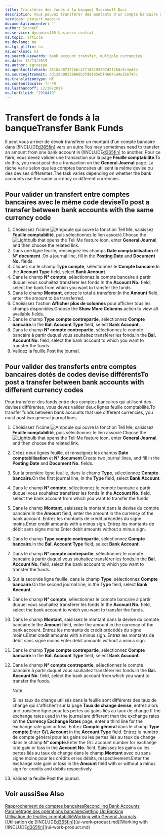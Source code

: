 ```yaml
---
title: Transférer des fonds à la banque| Microsoft Docs
description: Vous pouvez transférer des montants d'un compte bancaire à un autre, y compris dans différentes devises, en validant la transaction dans la feuille comptabilité.
services: project-madeira
documentationcenter: ''
author: SorenGP
ms.service: dynamics365-business-central
ms.topic: article
ms.devlang: na
ms.tgt_pltfrm: na
ms.workload: na
ms.search.keywords: bank account transfer, multiple currencies
ms.date: 12/13/2019
ms.author: sgroespe
ms.openlocfilehash: 3618ad87377ebc47f183292207d2f25dc6c3ed34
ms.sourcegitcommit: 3d128a00358668b3fdd105ebf4604ca4e2b6743c
ms.translationtype: HT
ms.contentlocale: fr-FR
ms.lasthandoff: 12/20/2019
ms.locfileid: "2910419"
---
```

# <a name="transfer-bank-funds"></a><span data-ttu-id="0773e-103">Transfert de fonds à la banque</span><span class="sxs-lookup"><span data-stu-id="0773e-103">Transfer Bank Funds</span></span>
<span data-ttu-id="0773e-104">Il peut vous arriver de devoir transférer un montant d'un compte bancaire dans [!INCLUDE[d365fin](includes/d365fin_md.md)] vers un autre.</span><span class="sxs-lookup"><span data-stu-id="0773e-104">You may sometimes need to transfer an amount from one bank account in [!INCLUDE[d365fin](includes/d365fin_md.md)] to another.</span></span> <span data-ttu-id="0773e-105">Pour ce faire, vous devez valider une transaction sur la page **Feuille comptabilité**.</span><span class="sxs-lookup"><span data-stu-id="0773e-105">To do this, you must post the a transaction on the **General Journal** page.</span></span> <span data-ttu-id="0773e-106">La tâche varie selon que les comptes bancaires utilisent la même devise ou des devises différentes.</span><span class="sxs-lookup"><span data-stu-id="0773e-106">The task varies depending on whether the bank accounts use the same currency or different currencies.</span></span>

## <a name="to-post-a-transfer-between-bank-accounts-with-the-same-currency-code"></a><span data-ttu-id="0773e-107">Pour valider un transfert entre comptes bancaires avec le même code devise</span><span class="sxs-lookup"><span data-stu-id="0773e-107">To post a transfer between bank accounts with the same currency code</span></span>
1. <span data-ttu-id="0773e-108">Choisissez l'icône ![Ampoule qui ouvre la fonction Tell Me](media/ui-search/search_small.png "Dites-moi ce que vous voulez faire"), saisissez **Feuille comptabilité**, puis sélectionnez le lien associé.</span><span class="sxs-lookup"><span data-stu-id="0773e-108">Choose the ![Lightbulb that opens the Tell Me feature](media/ui-search/search_small.png "Tell me what you want to do") icon, enter **General Journal**, and then choose the related link.</span></span>
2. <span data-ttu-id="0773e-109">Dans une ligne feuille, renseignez les champs **Date comptabilisation** et **N° document** .</span><span class="sxs-lookup"><span data-stu-id="0773e-109">On a journal line, fill in the **Posting Date** and **Document No.** fields.</span></span>
3. <span data-ttu-id="0773e-110">Cliquez sur le champ **Type compte**, sélectionnez le **Compte bancaire**.</span><span class="sxs-lookup"><span data-stu-id="0773e-110">In the **Account Type** field, select **Bank Account**.</span></span>
4. <span data-ttu-id="0773e-111">Dans le champ **N° compte**, sélectionnez le compte bancaire à partir duquel vous souhaitez transférer les fonds.</span><span class="sxs-lookup"><span data-stu-id="0773e-111">In the **Account No.** field, select the bank from which you want to transfer the funds.</span></span>
5. <span data-ttu-id="0773e-112">Dans le champ **Montant**, entrez le total à transférer.</span><span class="sxs-lookup"><span data-stu-id="0773e-112">In the **Amount** field, enter the amount to be transferred.</span></span>
6. <span data-ttu-id="0773e-113">Choisissez l'action **Afficher plus de colonnes** pour afficher tous les champs disponibles.</span><span class="sxs-lookup"><span data-stu-id="0773e-113">Choose the **Show More Columns** action to view all available fields.</span></span>
7. <span data-ttu-id="0773e-114">Dans le champ **Type compte contrepartie**, sélectionnez **Compte bancaire**.</span><span class="sxs-lookup"><span data-stu-id="0773e-114">In the **Bal. Account Type** field, select **Bank Account**.</span></span>
8. <span data-ttu-id="0773e-115">Dans le champ **N° compte contrepartie**, sélectionnez le compte bancaire à partir duquel vous souhaitez transférer les fonds.</span><span class="sxs-lookup"><span data-stu-id="0773e-115">In the **Bal. Account No.** field, select the bank account to which you want to transfer the funds.</span></span>
9. <span data-ttu-id="0773e-116">Validez la feuille.</span><span class="sxs-lookup"><span data-stu-id="0773e-116">Post the journal.</span></span>

## <a name="to-post-a-transfer-between-bank-accounts-with-different-currency-codes"></a><span data-ttu-id="0773e-117">Pour valider des transferts entre comptes bancaires dotés de codes devise différents</span><span class="sxs-lookup"><span data-stu-id="0773e-117">To post a transfer between bank accounts with different currency codes</span></span>
<span data-ttu-id="0773e-118">Pour transférer des fonds entre des comptes bancaires qui utilisent des devises différentes, vous devez valider deux lignes feuille comptabilité.</span><span class="sxs-lookup"><span data-stu-id="0773e-118">To transfer funds between bank accounts that use different currencies, you must post two general journal lines.</span></span>

1. <span data-ttu-id="0773e-119">Choisissez l'icône ![Ampoule qui ouvre la fonction Tell Me](media/ui-search/search_small.png "Dites-moi ce que vous voulez faire"), saisissez **Feuille comptabilité**, puis sélectionnez le lien associé.</span><span class="sxs-lookup"><span data-stu-id="0773e-119">Choose the ![Lightbulb that opens the Tell Me feature](media/ui-search/search_small.png "Tell me what you want to do") icon, enter **General Journal**, and then choose the related link.</span></span>
2. <span data-ttu-id="0773e-120">Créez deux lignes feuille, et renseignez les champs **Date comptabilisation** et **N° document**.</span><span class="sxs-lookup"><span data-stu-id="0773e-120">Create two journal lines, and fill in the **Posting Date** and **Document No.** fields.</span></span>
3. <span data-ttu-id="0773e-121">Sur la première ligne feuille, dans le champ **Type**, sélectionnez **Compte bancaire**.</span><span class="sxs-lookup"><span data-stu-id="0773e-121">On the first journal line, in the **Type** field, select **Bank Account**.</span></span>
4. <span data-ttu-id="0773e-122">Dans le champ **N° compte**, sélectionnez le compte bancaire à partir duquel vous souhaitez transférer les fonds.</span><span class="sxs-lookup"><span data-stu-id="0773e-122">In the **Account No.** field, select the bank account from which you want to transfer the funds.</span></span>
5. <span data-ttu-id="0773e-123">Dans le champ **Montant**, saisissez le montant dans la devise du compte bancaire.</span><span class="sxs-lookup"><span data-stu-id="0773e-123">In the **Amount** field, enter the amount in the currency of the bank account.</span></span> <span data-ttu-id="0773e-124">Entrez les montants de crédit précédés du signe moins.</span><span class="sxs-lookup"><span data-stu-id="0773e-124">Enter credit amounts with a minus sign.</span></span> <span data-ttu-id="0773e-125">Entrez les montants de débit sans signe moins.</span><span class="sxs-lookup"><span data-stu-id="0773e-125">Enter debit amounts without a minus sign.</span></span>
6. <span data-ttu-id="0773e-126">Dans le champ **Type compte contrepartie**, sélectionnez **Compte bancaire**.</span><span class="sxs-lookup"><span data-stu-id="0773e-126">In the **Bal. Account Type** field, select **Bank Account**.</span></span>
7. <span data-ttu-id="0773e-127">Dans le champ **N° compte contrepartie**, sélectionnez le compte bancaire à partir duquel vous souhaitez transférer les fonds.</span><span class="sxs-lookup"><span data-stu-id="0773e-127">In the **Bal. Account No.** field, select the bank account to which you want to transfer the funds.</span></span>
8. <span data-ttu-id="0773e-128">Sur la seconde ligne feuille, dans le champ **Type**, sélectionnez **Compte bancaire**.</span><span class="sxs-lookup"><span data-stu-id="0773e-128">On the second journal line, in the **Type** field, select **Bank Account**.</span></span>
9. <span data-ttu-id="0773e-129">Dans le champ **N° compte**, sélectionnez le compte bancaire à partir duquel vous souhaitez transférer les fonds.</span><span class="sxs-lookup"><span data-stu-id="0773e-129">In the **Account No.** field, select the bank account to which you want to transfer the funds.</span></span>
10. <span data-ttu-id="0773e-130">Dans le champ **Montant**, saisissez le montant dans la devise du compte bancaire.</span><span class="sxs-lookup"><span data-stu-id="0773e-130">In the **Amount** field, enter the amount in the currency of the bank account.</span></span> <span data-ttu-id="0773e-131">Entrez les montants de crédit précédés du signe moins.</span><span class="sxs-lookup"><span data-stu-id="0773e-131">Enter credit amounts with a minus sign.</span></span> <span data-ttu-id="0773e-132">Entrez les montants de débit sans signe moins.</span><span class="sxs-lookup"><span data-stu-id="0773e-132">Enter debit amounts without a minus sign.</span></span>
11. <span data-ttu-id="0773e-133">Dans le champ **Type compte contrepartie**, sélectionnez **Compte bancaire**.</span><span class="sxs-lookup"><span data-stu-id="0773e-133">In the **Bal. Account Type** field, select **Bank Account**.</span></span>  
12. <span data-ttu-id="0773e-134">Dans le champ **N° compte contrepartie**, sélectionnez le compte bancaire à partir duquel vous souhaitez transférer les fonds.</span><span class="sxs-lookup"><span data-stu-id="0773e-134">In the **Bal. Account No.** field, select the bank account from which you want to transfer the funds.</span></span>

    > [!NOTE]  
    > <span data-ttu-id="0773e-135">Si les taux de change utilisés dans la feuille sont différents des taux de change qui s'affichent sur la page **Taux de change devise**, entrez alors une troisième ligne pour les pertes ou gains liés au taux de change.</span><span class="sxs-lookup"><span data-stu-id="0773e-135">If the exchange rates used in the journal are different than the exchange rates on the **Currency Exchange Rates** page, enter a third line for the exchange rate gain or loss.</span></span> <span data-ttu-id="0773e-136">Entrez **Compte général** dans le champ **Type compte**.</span><span class="sxs-lookup"><span data-stu-id="0773e-136">Enter **G/L Account** in the **Account Type** field.</span></span> <span data-ttu-id="0773e-137">Entrez le numéro de compte général pour les gains ou les pertes liés au taux de change dans le champ **N° compte**.</span><span class="sxs-lookup"><span data-stu-id="0773e-137">Enter the G/L account number for exchange rate gain or loss in the **Account No.** field.</span></span> <span data-ttu-id="0773e-138">Saisissez les gains ou les pertes liés au taux de change dans le champ **Montant** avec ou sans signe moins pour les crédits et les débits, respectivement.</span><span class="sxs-lookup"><span data-stu-id="0773e-138">Enter the exchange rate gain or loss in the **Amount** field with or without a minus sign for credits and debits respectively.</span></span>
13. <span data-ttu-id="0773e-139">Validez la feuille.</span><span class="sxs-lookup"><span data-stu-id="0773e-139">Post the journal.</span></span>

## <a name="see-also"></a><span data-ttu-id="0773e-140">Voir aussi</span><span class="sxs-lookup"><span data-stu-id="0773e-140">See Also</span></span>
[<span data-ttu-id="0773e-141">Rapprochement de comptes bancaires</span><span class="sxs-lookup"><span data-stu-id="0773e-141">Reconciling Bank Accounts</span></span>](bank-manage-bank-accounts.md)  
[<span data-ttu-id="0773e-142">Paramétrage des opérations bancaires</span><span class="sxs-lookup"><span data-stu-id="0773e-142">Setting Up Banking</span></span>](bank-setup-banking.md)  
[<span data-ttu-id="0773e-143">Utilisation de feuilles comptabilité</span><span class="sxs-lookup"><span data-stu-id="0773e-143">Working with General Journals</span></span>](ui-work-general-journals.md)  
<span data-ttu-id="0773e-144">[Utilisation de [!INCLUDE[d365fin](includes/d365fin_md.md)]](ui-work-product.md)</span><span class="sxs-lookup"><span data-stu-id="0773e-144">[Working with [!INCLUDE[d365fin](includes/d365fin_md.md)]](ui-work-product.md)</span></span>
